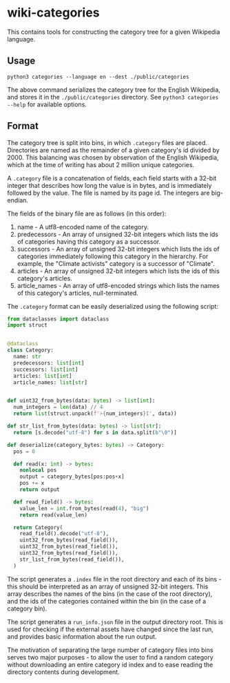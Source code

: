 # wiki-categories

This contains tools for constructing the category tree for a
given Wikipedia language.

## Usage

```shell
python3 categories --language en --dest ./public/categories
```

The above command serializes the category tree for the
English Wikipedia, and stores it in the `./public/categories`
directory. See `python3 categories --help` for available
options.

## Format

The category tree is split into bins, in which `.category`
files are placed. Directories are named as the remainder of
a given category's id divided by 2000. This balancing was
chosen by observation of the English Wikipedia, which at the
time of writing has about 2 million unique categories.

A `.category` file is a concatenation of fields, each field starts
with a 32-bit integer that describes how long the value is in bytes,
and is immediately followed by the value. The file is named by its page
id. The integers are big-endian.

The fields of the binary file are as follows (in this order):

1. name - A utf8-encoded name of the category.
2. predecessors - An array of unsigned 32-bit integers which lists the ids of categories having this category
   as a successor.
3. successors - An array of unsigned 32-bit integers which lists the ids of categories immediately following this
   category in the hierarchy. For example, the "Climate activists" category is a successor of "Climate".
4. articles - An array of unsigned 32-bit integers which lists the ids of this category's articles.
5. article_names - An array of utf8-encoded strings which lists the names of this category's articles, null-terminated.

The `.category` format can be easily deserialized using the following script:

```py
from dataclasses import dataclass
import struct


@dataclass
class Category:
  name: str
  predecessors: list[int]
  successors: list[int]
  articles: list[int]
  article_names: list[str]


def uint32_from_bytes(data: bytes) -> list[int]:
  num_integers = len(data) // 4
  return list(struct.unpack(f'>{num_integers}I', data))

def str_list_from_bytes(data: bytes) -> list[str]:
  return [s.decode("utf-8") for s in data.split(b"\0")]

def deserialize(category_bytes: bytes) -> Category:
  pos = 0

  def read(x: int) -> bytes:
    nonlocal pos
    output = category_bytes[pos:pos+x]
    pos += x
    return output

  def read_field() -> bytes:
    value_len = int.from_bytes(read(4), "big")
    return read(value_len)

  return Category(
    read_field().decode("utf-8"),
    uint32_from_bytes(read_field()),
    uint32_from_bytes(read_field()),
    uint32_from_bytes(read_field()),
    str_list_from_bytes(read_field()),
  )
```

The script generates a `.index` file in the root directory and
each of its bins - this should be interpreted as an array
of unsigned 32-bit integers. This array describes the names of
the bins (in the case of the root directory), and the ids of
the categories contained within the bin (in the case of a
category bin).

The script generates a `run_info.json` file in the output directory root.
This is used for checking if the external assets have changed
since the last run, and provides basic information about the
run output.

The motivation of separating the large number of category
files into bins serves two major purposes - to allow the user
to find a random category without downloading an entire
category id index and to ease reading the directory
contents during development.
